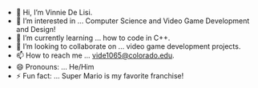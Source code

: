 - 👋 Hi, I’m Vinnie De Lisi.
- 👀 I’m interested in ... Computer Science and Video Game Development and Design!
- 🌱 I’m currently learning ... how to code in C++.
- 💞️ I’m looking to collaborate on ... video game development projects.
- 📫 How to reach me ... vide1065@colorado.edu.
- 😄 Pronouns: ... He/Him
- ⚡ Fun fact: ... Super Mario is my favorite franchise!

<!---
WaddleMan3003/WaddleMan3003 is a ✨ special ✨ repository because its `README.md` (this file) appears on your GitHub profile.
You can click the Preview link to take a look at your changes.
--->
